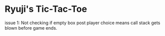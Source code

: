 # Ryuji's Tic-Tac-Toe   

issue 1: Not checking if empty box post player choice means call stack gets blown before game ends.